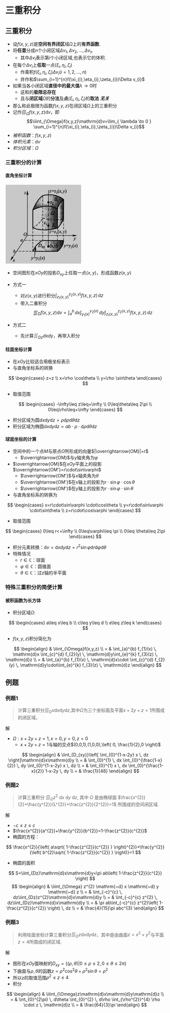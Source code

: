 # 三重积分
## 三重积分

- 设$f(x,y,z)$是**空间有界闭区**域$\Omega$上的**有界函数**.
- 将**任意**分成$n$个小闭区域$\Delta v_{1},\Delta v_{2},\dots,\Delta v_{n}$
  - 其中$\Delta v_{i}$表示第$i$个小闭区域,也表示它的体积.
- 在每个$\Delta v_{i}$上**任取**一点$(\xi_{i},\eta_{i},\zeta_{i})$
  - 作乘积$f(\xi_{i},\eta_{i},\zeta_{i})\Delta v_{i}(i=1,2,\dots,n)$
  - 并作和$\sum_{i=1}^{n}f(\xi_{i},\eta_{i},\zeta_{i})\Delta v_{i}$
- 如果当各小闭区域**直径中的最大值**$\lambda\to0$时
  - 这和的**极限总存在**
  - 且与**闭区域**$\Omega$的**分法**及**点**$(\xi_{i},\eta_{i},\zeta_{i})$的**取法** ***无关***
- 那么称此极限为函数$f(x,y,z)$在闭区域$\Omega$上的三重积分
- 记作$\iiint_{\Omega}f(x,y,z)\mathrm{d}v$，即$$\iiint_{\Omega}f(x,y,z)\mathrm{d}v=\lim_{ \lambda \to 0 } \sum_{i=1}^{n}f(\xi_{i},\eta_{i},\zeta_{i})\Delta v_{i}$$
- *被积函数*：$f(x,y,z)$
- *体积元素*：$\mathrm{d}v$
- *积分区域*：$\Omega$

### 三重积分的计算

#### 直角坐标计算

![../../attachment/Pasted image 20240517093133.png](../../attachment/Pasted%20image%2020240517093133.png)

- 空间图形在$xOy$的投影$D_{xy}$上任取一点$(x,y)$，形成函数$z(x,y)$
- 方式一
  - 对$z(x,y)$进行积分$\int_{z_{1}(x,y)}^{z_{2}(x,y)} f(x,y,z) \, \mathrm{d}z$
  - 带入二重积分
$$\iiint_{D}f(x,y,z)\mathrm{d}v=\int_{a}^{b} \, dx \int_{y_{1}(x)}^{y_{2}(x)} \, dy  \int_{z_{1}(x,y)}^{z_{2}(x,y)} f(x,y,z) \, \mathrm{d}z$$

- 方式二
  - 先计算$\iint_{Dz}dxdy$，再带入积分

#### 柱面坐标计算

- 在$xOy$比较适合用极坐标表示
- 与直角坐标系的转换

$$
\begin{cases}
z=z \\
x=\rho \cos\theta \\
y=\rho \sin\theta
\end{cases}
$$

- 取值范围

$$
\begin{cases}
-\infty\leq z\leq+\infty \\
0\leq\theta\leq 2\pi \\
0\leq\rho\leq+\infty
\end{cases}
$$

- 积分区域为圆$\mathrm{d}x\mathrm{d}y\mathrm{d}z=\rho \mathrm{d}\rho \mathrm{d}\theta \mathrm{d}z$
- 积分区域为椭圆$\mathrm{d}x\mathrm{d}y\mathrm{d}z=ab\cdot\rho \cdot\mathrm{d}\rho \mathrm{d}\theta \mathrm{d}z$

#### 球面坐标的计算

- 空间中的一个点$M$与原点$O$所形成的向量$|\overrightarrow{OM}|=r$
  - $\overrightarrow{OM}$与y轴夹角为$\varphi$
- $\overrightarrow{OM}$在$xOy$平面上的投影$\overrightarrow{OM'}=r\cdot\sin\varphi$
  - $\overrightarrow{OM'}$与x轴夹角为$\theta$
  - $\overrightarrow{OM'}$在x轴上的投影为$r\cdot \sin\varphi \cdot\cos\theta$
  - $\overrightarrow{OM'}$在y轴上的投影为$r\cdot \sin\varphi \cdot \sin\theta$
- 与直角坐标系的转换为

$$
\begin{cases}
x=r\cdot\sin\varphi \cdot\cos\theta \\
y=r\cdot\sin\varphi \cdot\sin\theta \\
z=r\cdot\cos\varphi
\end{cases}
$$

- 取值范围

$$
\begin{cases}
0\leq r<+\infty \\
0\leq\varphi\leq \pi \\
0\leq \theta\leq 2\pi
\end{cases}
$$

- 积分元素转换：$\mathrm{d}v=\mathrm{d}x\mathrm{d}y\mathrm{d}z=r^{2}\sin\varphi \mathrm{d}r\mathrm{d}\varphi \mathrm{d}\theta$
- 特殊情况
  - $r\in\mathbb{C}$：球面
  - $\varphi \in\mathbb{C}$：圆锥面
  - $\theta \in\mathbb{C}$：过z轴的半平面

### 特殊三重积分的简便计算

#### 被积函数为长方体

- 积分区域$\Omega$:

$$
\begin{cases}
a\leq x\leq b \\
c\leq y\leq d \\
e\leq z\leq k
\end{cases}
$$

- $f(x,y,z)$积分简化为

$$
\begin{align}
 & \iiint_{\Omega}f(x,y,z) \\
= & \int_{a}^{b} f_{1}(x) \, \mathrm{d}x \int_{c}^{d} f_{2}(y) \, \mathrm{d}y\int_{e}^{k} f_{3}(z) \, \mathrm{d}z \\
= & \int_{a}^{b} f_{1}(x) \, \mathrm{d}x\cdot \int_{c}^{d} f_{2}(y) \, \mathrm{d}y\cdot\int_{e}^{k} f_{3}(z) \, \mathrm{d}z
\end{align}
$$

## 例题

### 例题1

> 计算三重积分$\iiint_{D}x\mathrm{d}x\mathrm{d}y\mathrm{d}z$,其中$\Omega$为三个坐标面及平面$x+2y+z=1$所围成的闭区域，

解

- $\Omega:x+2y+z=1,x=0,y=0,z=0$
  - $x+2y+z=1$与轴的交点$(0,0,1),(1,0,0),\left( 0, \frac{1}{2},0 \right)$

$$
\begin{align}
 & \iint_{D_{xy}}\left[ \int_{0}^{1-x-2y} x \, dz \right]\mathrm{d}x\mathrm{d}y \\
=  & \int_{0}^{1}  \, dx \int_{0}^{\frac{1-x}{2}}  \, dy \int_{0}^{1-x-2y} x \, dz  \\
= &  \int_{0}^{1} x \, dx \int_{0}^{\frac{1-x}{2}}  1-x-2y \, dy \\
= & \frac{1}{48}
\end{align}
$$

### 例题2

> 计算三重积分 $\iiint_{\Omega} z^{2} \mathrm{~d} x \mathrm{~d} y \mathrm{~d} z$, 其中 $\Omega$ 是由椭球面 $\frac{x^{2}}{2}+\frac{y^{2}}{L^{2}}+\frac{z^{2}}{2^{2}}=1$ 所围成的空间闭区域.

解

- $-c\leq z\leq c$
- $\frac{x^{2}}{a^{2}}+\frac{y^{2}}{b^{2}}=1-\frac{z^{2}}{c^{2}}$
- 椭圆的方程：

$$
\frac{x^{2}}{\left( a\sqrt{ 1-\frac{z^{2}}{c^{2}} } \right)^{2}}+\frac{y^{2}}{\left( b^{2}\sqrt{ 1-\frac{z^{2}}{c^{2}} } \right)}=1
$$

- 椭圆的面积

$$
S=\iint_{Dz}\mathrm{d}x\mathrm{d}y=\pi ab\left( 1-\frac{z^{2}}{c^{2}} \right)
$$
$$
\begin{align}
 & \iiint_{\Omega} z^{2} \mathrm{~d} x \mathrm{~d} y \mathrm{~d} z \\
= & \int_{-c}^{c}  \, dz\iint_{Dz}z^{2}\mathrm{d}x\mathrm{d}y \\
= & \int_{-c}^{c} z^{2} \, dz\iint_{Dz}\mathrm{d}x\mathrm{d}y \\
= & \pi ab\int_{-c}^{c} z^{2}\left( 1-\frac{z^{2}}{c^{2}} \right) \, dz  \\
= & \frac{4}{15}\pi abc^{3}
\end{align}
$$

### 例题3

> 利用柱面坐标计算三重积分$\iiint_{\Omega}z\mathrm{d}x\mathrm{d}y\mathrm{d}z$，其中是由曲面$z=x^{2}+y^{2}$与平面 $z=4$所围成的闭区域.

解

- 图形在$xOy$面映射的$D_{xy}=\{(\rho,\theta)|0\leq\rho\leq 2,0\leq\theta\leq2\pi\}$
- 下曲面与$\rho,\theta$的函数$z=\rho^{2}\cos ^{2}\theta+\rho^{2}\sin\theta=\rho^{2}$
- 所以z的取值范围$\rho^{2}\leq z\leq 4$
- 积分

$$
\begin{align}
 & \iiint_{\Omega}z\mathrm{d}x\mathrm{d}y\mathrm{d}z \\
= & \int_{0}^{2\pi}  \, d\theta \int_{0}^{2} \, d\rho  \int_{\rho^{2}}^{4} \rho \cdot z \, \mathrm{d}z \\
=  & \frac{64}{3}\pi
\end{align}
$$
